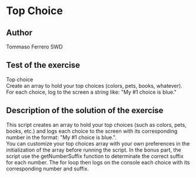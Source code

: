# Top Choice

## Author

Tommaso Ferrero SWD

## Test of the exercise

Top choice  
Create an array to hold your top choices (colors, pets, books, whatever).  
For each choice, log to the screen a string like: "My #1 choice is blue."  

## Description of the solution of the exercise

This script creates an array to hold your top choices (such as colors, pets, books, etc.) and logs each choice to the screen with its corresponding number in the format: "My #1 choice is blue.".  
You can customize your top choices array with your own preferences in the initialization of the array before running the script.
In the bonus part, the script use the getNumberSuffix function to determinate the correct suffix for each number. The for loop then logs on the console each choice with its corresponding number and suffix.
